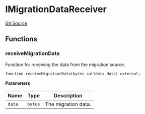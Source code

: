 # IMigrationDataReceiver
[Git Source](https://github.com/smartcontractkit/destiny-next/blob/93e1115f8d7fb0029b73a936d125afb837306065/src/interfaces/IMigrationDataReceiver.sol)


## Functions
### receiveMigrationData

Function for receiving the data from the migration source.


```solidity
function receiveMigrationData(bytes calldata data) external;
```
**Parameters**

|Name|Type|Description|
|----|----|-----------|
|`data`|`bytes`|The migration data.|


